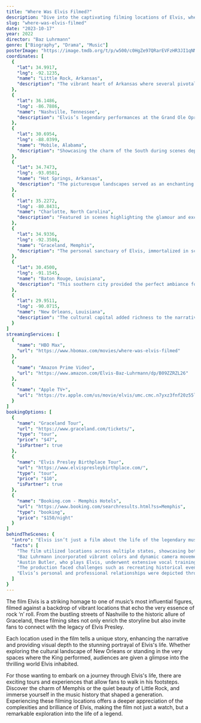 ```yaml
---
title: "Where Was Elvis Filmed?"
description: "Dive into the captivating filming locations of Elvis, where the life and legacy of the King of Rock 'n' Roll come to life across stunning landscapes and historic sites."
slug: "where-was-elvis-filmed"
date: "2023-10-17"
year: 2022
director: "Baz Luhrmann"
genre: ["Biography", "Drama", "Music"]
posterImage: "https://image.tmdb.org/t/p/w500/c0HgZe97QRarEVFzHR3JI1qNMYx.jpg"
coordinates: [
  { 
    "lat": 34.9917, 
    "lng": -92.1235, 
    "name": "Little Rock, Arkansas", 
    "description": "The vibrant heart of Arkansas where several pivotal scenes capture Elvis’s early years."
  },
  { 
    "lat": 36.1486, 
    "lng": -86.7886, 
    "name": "Nashville, Tennessee", 
    "description": "Elvis’s legendary performances at the Grand Ole Opry were brought to life in this musical city."
  },
  { 
    "lat": 30.6954, 
    "lng": -88.0399, 
    "name": "Mobile, Alabama", 
    "description": "Showcasing the charm of the South during scenes depicting Elvis’s iconic rise to fame."
  },
  { 
    "lat": 34.7473, 
    "lng": -93.0581, 
    "name": "Hot Springs, Arkansas", 
    "description": "The picturesque landscapes served as an enchanting backdrop for the King’s adventures."
  },
  { 
    "lat": 35.2272, 
    "lng": -80.8431, 
    "name": "Charlotte, North Carolina", 
    "description": "Featured in scenes highlighting the glamour and excitement of Elvis’s life on the road."
  },
  { 
    "lat": 34.9336, 
    "lng": -92.3586, 
    "name": "Graceland, Memphis", 
    "description": "The personal sanctuary of Elvis, immortalized in scenes reflecting his home life."
  },
  { 
    "lat": 30.4500, 
    "lng": -91.1545, 
    "name": "Baton Rouge, Louisiana", 
    "description": "This southern city provided the perfect ambiance for Elvis’s electrifying performances."
  },
  { 
    "lat": 29.9511, 
    "lng": -90.0715, 
    "name": "New Orleans, Louisiana", 
    "description": "The cultural capital added richness to the narrative with its iconic streets and music scene."
  }
]
streamingServices: [
  {
    "name": "HBO Max",
    "url": "https://www.hbomax.com/movies/where-was-elvis-filmed"
  },
  {
    "name": "Amazon Prime Video",
    "url": "https://www.amazon.com/Elvis-Baz-Luhrmann/dp/B09ZZRZL26"
  },
  {
    "name": "Apple TV+",
    "url": "https://tv.apple.com/us/movie/elvis/umc.cmc.n7yxz3fnf20z55ldtnug6umc1"
  }
]
bookingOptions: [
  {
    "name": "Graceland Tour",
    "url": "https://www.graceland.com/tickets/",
    "type": "tour",
    "price": "$47",
    "isPartner": true
  },
  {
    "name": "Elvis Presley Birthplace Tour",
    "url": "https://www.elvispresleybirthplace.com/",
    "type": "tour",
    "price": "$10",
    "isPartner": true
  },
  {
    "name": "Booking.com - Memphis Hotels",
    "url": "https://www.booking.com/searchresults.html?ss=Memphis",
    "type": "booking",
    "price": "$150/night"
  }
]
behindTheScenes: {
  "intro": "Elvis isn’t just a film about the life of the legendary musician; it’s a mesmerizing journey through his rise to stardom, captured through stunning cinematography and a passionate narrative. Filming took place across various locations, each offering a distinct flavor of the King’s world and illustrating the essence of the 1950s and 60s America.",
  "facts": [
    "The film utilized locations across multiple states, showcasing both urban landscapes and serene settings reflective of Elvis’s journey.",
    "Baz Luhrmann incorporated vibrant colors and dynamic camera movements to create an immersive experience reminiscent of Elvis's electrifying performances.",
    "Austin Butler, who plays Elvis, underwent extensive vocal training to authentically capture the iconic voice of the King.",
    "The production faced challenges such as recreating historical events that defined the cultural landscape of the era.",
    "Elvis’s personal and professional relationships were depicted through carefully crafted scenes, highlighting both triumphs and struggles."
  ]
}
---
```


<ElvisFilmGuide />

The film Elvis is a striking homage to one of music’s most influential figures, filmed against a backdrop of vibrant locations that echo the very essence of rock ‘n’ roll. From the bustling streets of Nashville to the historic allure of Graceland, these filming sites not only enrich the storyline but also invite fans to connect with the legacy of Elvis Presley.

Each location used in the film tells a unique story, enhancing the narrative and providing visual depth to the stunning portrayal of Elvis's life. Whether exploring the cultural landscape of New Orleans or standing in the very spaces where the King performed, audiences are given a glimpse into the thrilling world Elvis inhabited.

For those wanting to embark on a journey through Elvis's life, there are exciting tours and experiences that allow fans to walk in his footsteps. Discover the charm of Memphis or the quiet beauty of Little Rock, and immerse yourself in the music history that shaped a generation. Experiencing these filming locations offers a deeper appreciation of the complexities and brilliance of Elvis, making the film not just a watch, but a remarkable exploration into the life of a legend.